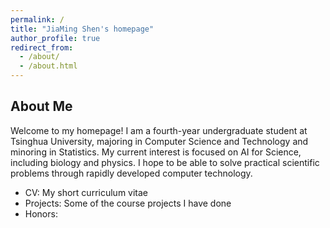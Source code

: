 ```yaml
---
permalink: /
title: "JiaMing Shen's homepage"
author_profile: true
redirect_from: 
  - /about/
  - /about.html
---
```







## About Me

Welcome to my homepage! I am a fourth-year undergraduate student at Tsinghua University, majoring in Computer Science and Technology and minoring in Statistics. My current interest is focused on AI for Science, including biology and physics. I hope to be able to solve practical scientific problems through rapidly developed computer technology.

- CV: My short curriculum vitae
- Projects: Some of the course projects I have done
- Honors:
